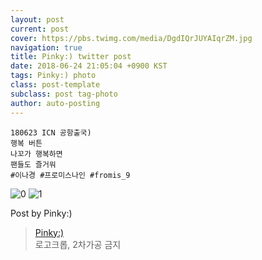 ```yaml
---
layout: post
current: post
cover: https://pbs.twimg.com/media/DgdIQrJUYAIqrZM.jpg
navigation: true
title: Pinky:) twitter post
date: 2018-06-24 21:05:04 +0900 KST
tags: Pinky:) photo
class: post-template
subclass: post tag-photo
author: auto-posting
---
```


```  
180623 ICN 공항출국)  
행복 버튼   
나꼬가 행복하면   
팬들도 즐거워  
#이나경 #프로미스나인 #fromis_9  

```

![0](https://pbs.twimg.com/media/DgdIPJrUwAASsN3.jpg)
![1](https://pbs.twimg.com/media/DgdIQrJUYAIqrZM.jpg)


Post by Pinky:)

> [Pinky:)](https://twitter.com/pinkypic7)  
  로고크롭, 2차가공 금지
